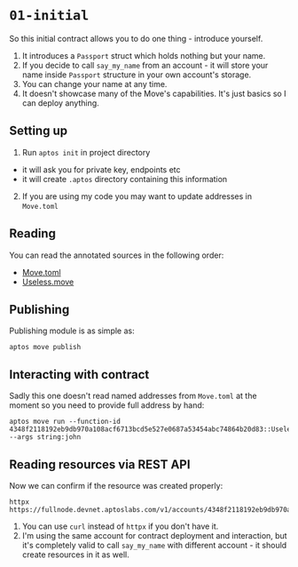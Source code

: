 # `01-initial`

So this initial contract allows you to do one thing - introduce yourself.

1. It introduces a `Passport` struct which holds nothing but your name.
2. If you decide to call `say_my_name` from an account - it will store your name inside `Passport` structure in your own account's storage.
3. You can change your name at any time.
4. It doesn't showcase many of the Move's capabilities. It's just basics so I can deploy anything.

## Setting up

1. Run `aptos init` in project directory
- it will ask you for private key, endpoints etc
- it will create `.aptos` directory containing this information
2. If you are using my code you may want to update addresses in `Move.toml`

## Reading

You can read the annotated sources in the following order:

- [Move.toml](./Move.toml)
- [Useless.move](./sources/Useless.move)

## Publishing

Publishing module is as simple as:

```
aptos move publish
```

## Interacting with contract

Sadly this one doesn't read named addresses from `Move.toml` at the moment so you need to provide full address by hand:

```
aptos move run --function-id 4348f2118192eb9db970a108acf6713bcd5e527e0687a53454abc74864b20d83::Useless::say_your_name --args string:john
```

## Reading resources via REST API

Now we can confirm if the resource was created properly:

```
httpx https://fullnode.devnet.aptoslabs.com/v1/accounts/4348f2118192eb9db970a108acf6713bcd5e527e0687a53454abc74864b20d83/resources
```

1. You can use `curl` instead of `httpx` if you don't have it.
2. I'm using the same account for contract deployment and interaction, but it's completely valid to call `say_my_name` with different account - it should create resources in it as well.
